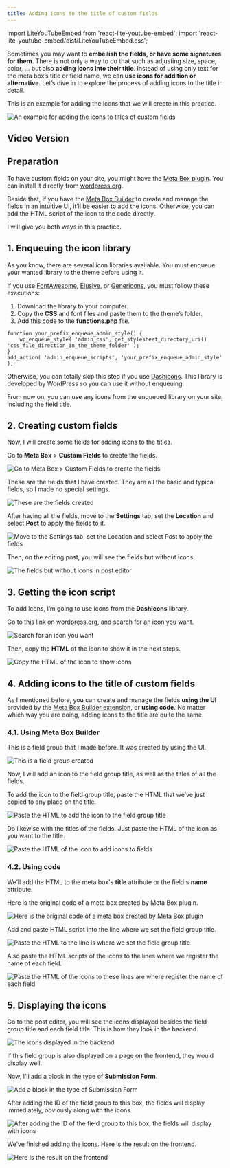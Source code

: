 ```yaml
---
title: Adding icons to the title of custom fields
---
```

import LiteYouTubeEmbed from 'react-lite-youtube-embed';
import 'react-lite-youtube-embed/dist/LiteYouTubeEmbed.css';

Sometimes you may want to **embellish the fields, or have some signatures for them**. There is not only a way to do that such as adjusting size, space, color, … but also **adding icons into their title**. Instead of using only text for the meta box’s title or field name, we can **use icons for addition or alternative**. Let’s dive in to explore the process of adding icons to the title in detail.

This is an example for adding the icons that we will create in this practice.

![An example for adding the icons to titles of custom fields](https://i.imgur.com/4npFj2j.png)

## Video Version

<LiteYouTubeEmbed id='aRPqEdvXxdc'/>

## Preparation

To have custom fields on your site, you might have the [Meta Box plugin](https://wordpress.org/plugins/meta-box/). You can install it directly from [wordpress.org](https://wordpress.org/plugins/meta-box/).

Beside that, if you have the [Meta Box Builder](https://metabox.io/plugins/meta-box-builder/) to create and manage the fields in an intuitive UI, it’ll be easier to add the icons. Otherwise, you can add the HTML script of the icon to the code directly.

I will give you both ways in this practice.

## 1. Enqueuing the icon library

As you know, there are several icon libraries available. You must enqueue your wanted library to the theme before using it.

If you use [FontAwesome](https://fontawesome.com/), [Elusive](http://elusiveicons.com/), or [Genericons](http://genericons.com/), you must follow these executions:

1. Download the library to your computer.
2. Copy the **CSS** and font files and paste them to the theme’s folder.
3. Add this code to the **functions.php** file.

```
function your_prefix_enqueue_admin_style() {
    wp_enqueue_style( 'admin_css', get_stylesheet_directory_uri() 'css_file_direction_in_the_theme_folder' );
}
add_action( 'admin_enqueue_scripts', 'your_prefix_enqueue_admin_style' );
```

Otherwise, you can totally skip this step if you use [Dashicons](https://developer.wordpress.org/resource/dashicons/). This library is developed by WordPress so you can use it without enqueuing.

From now on, you can use any icons from the enqueued library on your site, including the field title.

## 2. Creating custom fields

Now, I will create some fields for adding icons to the titles.

Go to **Meta Box** > **Custom Fields** to create the fields.

![Go to Meta Box > Custom Fields to create the fields](https://i.imgur.com/gNg6QgK.png)

These are the fields that I have created. They are all the basic and typical fields, so I made no special settings.

![These are the fields created](https://i.imgur.com/jj0pAGv.png)

After having all the fields, move to the **Settings** tab, set the **Location** and select **Post** to apply the fields to it.

![Move to the Settings tab, set the Location and select Post to apply the fields](https://i.imgur.com/H1YCtzT.png)

Then, on the editing post, you will see the fields but without icons.

![The fields but without icons in post editor](https://i.imgur.com/dthvH4Y.png)

## 3. Getting the icon script

To add icons, I’m going to use icons from the **Dashicons** library.

Go to [this link](https://developer.wordpress.org/resource/dashicons/#ellipsis) on [wordpress.org](http://wordpress.org), and search for an icon you want.

![Search for an icon you want](https://i.imgur.com/DDi0yT2.png)

Then, copy the **HTML** of the icon to show it in the next steps.

![Copy the HTML of the icon to show icons](https://i.imgur.com/pCBOUZj.png)

## 4. Adding icons to the title of custom fields

As I mentioned before, you can create and manage the fields **using the UI** provided by the [Meta Box Builder extension](https://metabox.io/plugins/meta-box-builder/), or **using code**. No matter which way you are doing, adding icons to the title are quite the same.

### 4.1. Using Meta Box Builder

This is a field group that I made before. It was created by using the UI.

![This is a field group created](https://i.imgur.com/jj0pAGv.png)

Now, I will add an icon to the field group title, as well as the titles of all the fields.

To add the icon to the field group title, paste the HTML that we’ve just copied to any place on the title.

![Paste the HTML to add the icon to the field group title](https://i.imgur.com/l56TLRu.png)

Do likewise with the titles of the fields. Just paste the HTML of the icon as you want to the title.

![Paste the HTML of the icon to add icons to fields](https://i.imgur.com/WEmmQGf.png)

### 4.2. Using code

We’ll add the HTML to the meta box's **title** attribute or the field's **name** attribute.

Here is the original code of a meta box created by Meta Box plugin.

![Here is the original code of a meta box created by Meta Box plugin](https://i.imgur.com/30yTlUk.png)

Add and paste HTML script into the line where we set the field group title.

![Paste the HTML to the line is where we set the field group title](https://i.imgur.com/0eyplwB.png)

Also paste the HTML scripts of the icons to the lines where we register the name of each field.

![Paste the HTML of the icons to these lines are where register the name of each field](https://i.imgur.com/ETZkcZV.png)

## 5. Displaying the icons

Go to the post editor, you will see the icons displayed besides the field group title and each field title. This is how they look in the backend.

![The icons displayed in the backend](https://i.imgur.com/4npFj2j.png)

If this field group is also displayed on a page on the frontend, they would display well.

Now, I’ll add a block in the type of **Submission Form**. 

![Add a block in the type of Submission Form](https://i.imgur.com/JtfdwsZ.png)

After adding the ID of the field group to this box, the fields will display immediately, obviously along with the icons. 

![After adding the ID of the field group to this box, the fields will display with icons](https://i.imgur.com/YCobk8w.png)

We’ve finished adding the icons. Here is the result on the frontend.

![Here is the result on the frontend](https://i.imgur.com/XldNzri.png)
